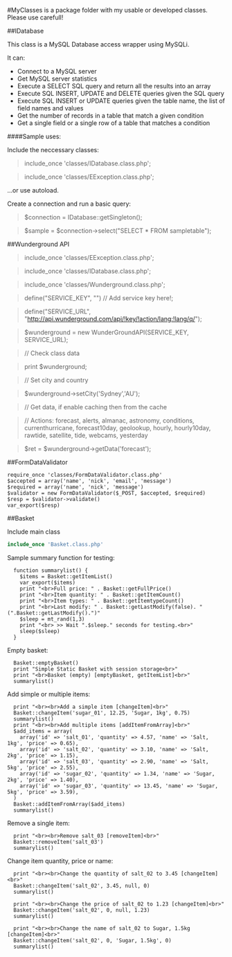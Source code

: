 #MyClasses is a package folder with my usable or developed classes. Please use carefull!

##IDatabase

This class is a MySQL Database access wrapper using MySQLi.

It can:
- Connect to a MySQL server
- Get MySQL server statistics
- Execute a SELECT SQL query and return all the results into an array
- Execute SQL INSERT, UPDATE and DELETE queries given the SQL query
- Execute SQL INSERT or UPDATE queries given the table name, the list of field names and values
- Get the number of records in a table that match a given condition
- Get a single field or a single row of a table that matches a condition

####Sample uses:

Include the neccessary classes:
> include_once 'classes/IDatabase.class.php';

> include_once 'classes/EException.class.php';

...or use autoload.

Create a connection and run a basic query:

> $connection = IDatabase::getSingleton();

> $sample = $connection->select("SELECT * FROM sampletable");


##Wunderground API

> include_once 'classes/EException.class.php';

> include_once 'classes/IDatabase.class.php';

> include_once 'classes/Wunderground.class.php';

> define("SERVICE_KEY", "") // Add service key here!;

> define("SERVICE_URL", "http://api.wunderground.com/api/!key/!action/lang:!lang/q/");

> $wunderground = new WunderGroundAPI(SERVICE_KEY, SERVICE_URL);

> // Check class data 

> print $wunderground;

> // Set city and country 

> $wunderground->setCity('Sydney','AU');

> // Get data, if enable caching then from the cache 

> // Actions: forecast, alerts, almanac, astronomy, conditions, currenthurricane, forecast10day, geolookup, hourly, hourly10day, rawtide, satellite, tide, webcams, yesterday

> $ret = $wunderground->getData('forecast');



##FormDataValidator

```
require_once 'classes/FormDataValidator.class.php'
$accepted = array('name', 'nick', 'email', 'message')
$required = array('name', 'nick', 'message')
$validator = new FormDataValidator($_POST, $accepted, $required)
$resp = $validator->validate()
var_export($resp) 
```

##Basket

Include main class
```php
include_once 'Basket.class.php'
 ```

Sample summary function for testing:
``` 
  function summarylist() { 
    $items = Basket::getItemList()
    var_export($items)
    print "<br>Full price: " . Basket::getFullPrice()
    print "<br>Item quantity: " . Basket::getItemCount()
    print "<br>Item types: " . Basket::getItemtypeCount()
    print "<br>Last modify: " . Basket::getLastModify(false). " (".Basket::getLastModify().")"
    $sleep = mt_rand(1,3)
    print "<br> >> Wait ".$sleep." seconds for testing.<br>"
    sleep($sleep)
  } 
```

Empty basket:
```
  Basket::emptyBasket()
  print "Simple Static Basket with session storage<br>"
  print "<br>Basket (empty) [emptyBasket, getItemList]<br>"
  summarylist()
```

Add simple or multiple items:
```  
  print "<br><br>Add a simple item [changeItem]<br>"
  Basket::changeItem('sugar_01', 12.25, 'Sugar, 1kg', 0.75)
  summarylist()
  print "<br><br>Add multiple items [addItemFromArray]<br>"
  $add_items = array( 
    array('id' => 'salt_01', 'quantity' => 4.57, 'name' => 'Salt, 1kg', 'price' => 0.65), 
    array('id' => 'salt_02', 'quantity' => 3.10, 'name' => 'Salt, 2kg', 'price' => 1.15), 
    array('id' => 'salt_03', 'quantity' => 2.90, 'name' => 'Salt, 5kg', 'price' => 2.55), 
    array('id' => 'sugar_02', 'quantity' => 1.34, 'name' => 'Sugar, 2kg', 'price' => 1.40), 
    array('id' => 'sugar_03', 'quantity' => 13.45, 'name' => 'Sugar, 5kg', 'price' => 3.59), 
  )
  Basket::addItemFromArray($add_items)
  summarylist()
```

Remove a single item:
```
  print "<br><br>Remove salt_03 [removeItem]<br>"
  Basket::removeItem('salt_03')
  summarylist()
```

Change item quantity, price or name:
```
  print "<br><br>Change the quantity of salt_02 to 3.45 [changeItem]<br>"
  Basket::changeItem('salt_02', 3.45, null, 0)
  summarylist()
```

```
  print "<br><br>Change the price of salt_02 to 1.23 [changeItem]<br>"
  Basket::changeItem('salt_02', 0, null, 1.23)
  summarylist()
```

```
  print "<br><br>Change the name of salt_02 to Sugar, 1.5kg [changeItem]<br>"
  Basket::changeItem('salt_02', 0, 'Sugar, 1.5kg', 0)
  summarylist()
```